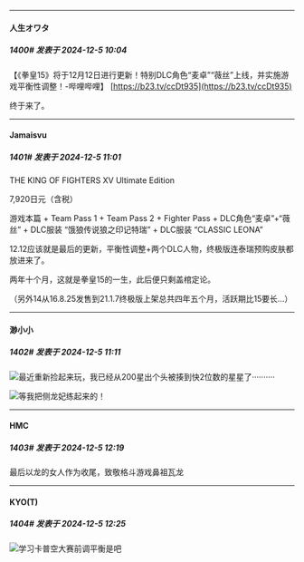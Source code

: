 ﻿
*****

####  人生オワタ  
##### 1400#       发表于 2024-12-5 10:04

【《拳皇15》将于12月12日进行更新！特别DLC角色“麦卓”“薇丝”上线，并实施游戏平衡性调整！-哔哩哔哩】 [https://b23.tv/ccDt935](https://b23.tv/ccDt935)

终于来了。


*****

####  Jamaisvu  
##### 1401#       发表于 2024-12-5 11:01

THE KING OF FIGHTERS XV Ultimate Edition

7,920日元（含税）

游戏本篇 + Team Pass 1 + Team Pass 2 + Fighter Pass + DLC角色“麦卓”+“薇丝” + DLC服装 “饿狼传说狼之印记特瑞” + DLC服装 “CLASSIC LEONA”

12.12应该就是最后的更新，平衡性调整+两个DLC人物，终极版连泰瑞预购皮肤都放进来了。

两年十个月，这就是拳皇15的一生，此后便只剩盖棺定论。

（另外14从16.8.25发售到21.1.7终极版上架总共四年五个月，活跃期比15要长...）


*****

####  渺小小  
##### 1402#       发表于 2024-12-5 11:11

<img src="https://static.saraba1st.com/image/smiley/face2017/029.png" referrerpolicy="no-referrer">最近重新捡起来玩，我已经从200星出个头被揍到快2位数的星星了··········

<img src="https://static.saraba1st.com/image/smiley/face2017/037.png" referrerpolicy="no-referrer">等我把侧龙妃练起来的！


*****

####  HMC  
##### 1403#       发表于 2024-12-5 12:19

最后以龙的女人作为收尾，致敬格斗游戏鼻祖瓦龙


*****

####  KYO(T)  
##### 1404#       发表于 2024-12-5 12:25

<img src="https://static.saraba1st.com/image/smiley/face2017/067.png" referrerpolicy="no-referrer">学习卡普空大赛前调平衡是吧

